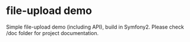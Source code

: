 file-upload demo
====

Simple file-upload demo (including API), build in Symfony2.
Please check /doc folder for project documentation.
